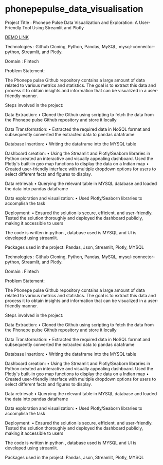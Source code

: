 # phonepepulse_data_visualisation

Project Title : Phonepe Pulse Data Visualization and Exploration: A User-Friendly Tool Using Streamlit and Plotly

[DEMO LINK](http://localhost:8501/)

Technologies : Github Cloning, Python, Pandas, MySQL, mysql-connector-python, Streamlit, and Plotly.

Domain : Fintech

Problem Statement:

The Phonepe pulse Github repository contains a large amount of data related to various metrics and statistics. The goal is to extract this data and process it to obtain insights and information that can be visualized in a user-friendly manner.

Steps involved in the project:

Data Extraction: • Cloned the Github using scripting to fetch the data from the Phonepe pulse Github repository and store it locally

Data Transformation: • Extracted the required data in NoSQL format and subsequently converted the extracted data to pandas dataframe

Database Insertion: • Writing the dataframe into the MYSQL table

Dashboard creation: • Using the Streamlit and Plotly/Seaborn libraries in Python created an interactive and visually appealing dashboard. Used the Plotly's built-in geo map functions to display the data on a Indian map • Created user-friendly interface with multiple dropdown options for users to select different facts and figures to display.

Data retrieval: • Querying the relevant table in MYSQL database and loaded the data into pandas dataframe

Data exploration and visualization: • Used Plotly/Seaborn libraries to accomplish the task

Deployment: • Ensured the solution is secure, efficient, and user-friendly. Tested the solution thoroughly and deployed the dashboard publicly, making it accessible to users

The code is written in python , database used is MYSQL and UI is developed using streamlit.

Packages used in the project: Pandas, Json, Streamlit, Plotly, MYSQL

Technologies : Github Cloning, Python, Pandas, MySQL, mysql-connector-python, Streamlit, and Plotly.

Domain : Fintech

Problem Statement:

The Phonepe pulse Github repository contains a large amount of data related to various metrics and statistics. The goal is to extract this data and process it to obtain insights and information that can be visualized in a user-friendly manner.

Steps involved in the project:

Data Extraction: • Cloned the Github using scripting to fetch the data from the Phonepe pulse Github repository and store it locally

Data Transformation: • Extracted the required data in NoSQL format and subsequently converted the extracted data to pandas dataframe

Database Insertion: • Writing the dataframe into the MYSQL table

Dashboard creation: • Using the Streamlit and Plotly/Seaborn libraries in Python created an interactive and visually appealing dashboard. Used the Plotly's built-in geo map functions to display the data on a Indian map • Created user-friendly interface with multiple dropdown options for users to select different facts and figures to display.

Data retrieval: • Querying the relevant table in MYSQL database and loaded the data into pandas dataframe

Data exploration and visualization: • Used Plotly/Seaborn libraries to accomplish the task

Deployment: • Ensured the solution is secure, efficient, and user-friendly. Tested the solution thoroughly and deployed the dashboard publicly, making it accessible to users

The code is written in python , database used is MYSQL and UI is developed using streamlit.

Packages used in the project: Pandas, Json, Streamlit, Plotly, MYSQL
